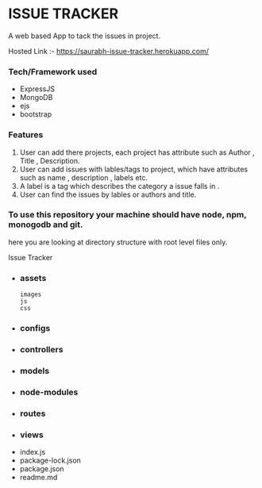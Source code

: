 # ISSUE TRACKER
A web based App to tack the issues in project. 

Hosted Link :- https://saurabh-issue-tracker.herokuapp.com/

### Tech/Framework used
- ExpressJS
- MongoDB
- ejs
- bootstrap

### Features

1. User can add there projects, each project has attribute such as Author , Title , Description.
2. User can add issues with lables/tags to project, which have attributes such as name , description , labels etc.
3. A label is a tag which describes the category a issue falls in .
4. User can find  the issues by lables or authors and title.



### To use this repository your machine should have node, npm, monogodb and git. 

here you are looking at directory structure with root level files only.

Issue Tracker
- ### assets
      images
      js
      css
- ### configs
- ### controllers
- ### models
- ### node-modules
- ### routes 
- ### views
- index.js
- package-lock.json
- package.json
- readme.md
